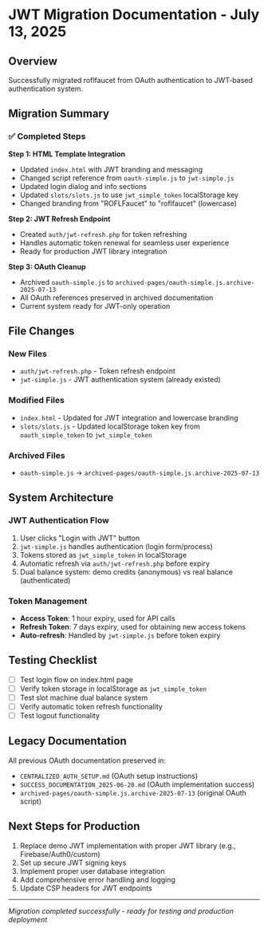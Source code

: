 # JWT Migration Documentation - July 13, 2025

## Overview
Successfully migrated roflfaucet from OAuth authentication to JWT-based authentication system.

## Migration Summary

### ✅ Completed Steps

**Step 1: HTML Template Integration**
- Updated `index.html` with JWT branding and messaging
- Changed script reference from `oauth-simple.js` to `jwt-simple.js`
- Updated login dialog and info sections
- Updated `slots/slots.js` to use `jwt_simple_token` localStorage key
- Changed branding from "ROFLFaucet" to "roflfaucet" (lowercase)

**Step 2: JWT Refresh Endpoint**
- Created `auth/jwt-refresh.php` for token refreshing
- Handles automatic token renewal for seamless user experience
- Ready for production JWT library integration

**Step 3: OAuth Cleanup**
- Archived `oauth-simple.js` to `archived-pages/oauth-simple.js.archive-2025-07-13`
- All OAuth references preserved in archived documentation
- Current system ready for JWT-only operation

## File Changes

### New Files
- `auth/jwt-refresh.php` - Token refresh endpoint
- `jwt-simple.js` - JWT authentication system (already existed)

### Modified Files
- `index.html` - Updated for JWT integration and lowercase branding
- `slots/slots.js` - Updated localStorage token key from `oauth_simple_token` to `jwt_simple_token`

### Archived Files
- `oauth-simple.js` → `archived-pages/oauth-simple.js.archive-2025-07-13`

## System Architecture

### JWT Authentication Flow
1. User clicks "Login with JWT" button
2. `jwt-simple.js` handles authentication (login form/process)
3. Tokens stored as `jwt_simple_token` in localStorage
4. Automatic refresh via `auth/jwt-refresh.php` before expiry
5. Dual balance system: demo credits (anonymous) vs real balance (authenticated)

### Token Management
- **Access Token**: 1 hour expiry, used for API calls
- **Refresh Token**: 7 days expiry, used for obtaining new access tokens
- **Auto-refresh**: Handled by `jwt-simple.js` before token expiry

## Testing Checklist
- [ ] Test login flow on index.html page
- [ ] Verify token storage in localStorage as `jwt_simple_token`
- [ ] Test slot machine dual balance system
- [ ] Verify automatic token refresh functionality
- [ ] Test logout functionality

## Legacy Documentation
All previous OAuth documentation preserved in:
- `CENTRALIZED_AUTH_SETUP.md` (OAuth setup instructions)
- `SUCCESS_DOCUMENTATION_2025-06-20.md` (OAuth implementation success)
- `archived-pages/oauth-simple.js.archive-2025-07-13` (original OAuth script)

## Next Steps for Production
1. Replace demo JWT implementation with proper JWT library (e.g., Firebase/Auth0/custom)
2. Set up secure JWT signing keys
3. Implement proper user database integration
4. Add comprehensive error handling and logging
5. Update CSP headers for JWT endpoints

---
*Migration completed successfully - ready for testing and production deployment*
